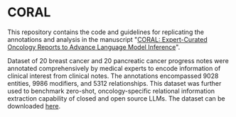 # CORAL

This repository contains the code and guidelines for replicating the annotations and analysis in the manuscript 
"[CORAL: Expert-Curated Oncology Reports to Advance Language Model Inference](https://ai.nejm.org/doi/full/10.1056/AIdbp2300110)".

Dataset of 20 breast cancer and 20 pancreatic cancer progress notes were annotated comprehensively by medical experts to encode information of clinical interest from clinical notes. The annotations encompassed 9028 entities, 9986 modifiers, and 5312 relationships. This dataset was further used to benchmark zero-shot, oncology-specific relational information extraction capability of closed and open source LLMs. The dataset can be downloaded [here](https://physionet.org/content/curated-oncology-reports/1.0/).

